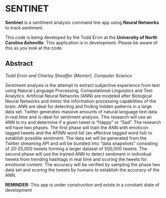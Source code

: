 SENTINET
========


**Sentinet** is a sentiment analysis command line app using **Neural Networks** to track sentiment. 

This code is being developed by the Todd Ervin at the **University of North Carolina Asheville**. This application
is in development. Please be aware of this as you look at the code. 



**Abstract**  
------------  
  
*Todd Ervin and Charley Sheaffer (Mentor), Computer Science* 

Sentiment analysis is the attempt to extract subjective experience from text using Natural Language Processing, Computational Linguistics and Text Analytics. Artificial Neural Networks (ANN) are modeled after Biological Neural Networks and mimic the information processing capabilities of the brain. ANN are ideal for detecting and finding hidden patterns in a large data set. Twitter generates massive amounts of natural language text data in real time and is ideal for sentiment analysis. This research will use an ANN to try and determine if a given tweet is “Happy” or “Sad”. The research will have two phases. The first phase will train the ANN with emoticon tagged tweets and the AFINN word list (an affective tagged word list) to establish possible sentiment. The data set will be generated from the Twitter streaming API and will be bundled into “data snapshots” consisting of 20-25,000 tweets forming a larger dataset of 500,000 tweets. The second phase will use the trained ANN to detect sentiment in individual tweets from trending hashtags in real time and scoring the tweets for emotional content. The accuracy will be verified by sampling the phase two data set and scoring the tweets by humans to establish the accuracy of the ANN.



**REMINDER:** This app is under construction and exists in a constant state of development   